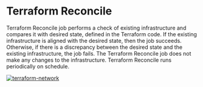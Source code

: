 # Terraform Reconcile

Terraform Reconcile job performs a check of existing infrastructure and compares it with desired state, defined in the Terraform code. If the existing infrastructure is aligned with the desired state, then the job succeeds. Otherwise, if there is a discrepancy between the desired state and the existing infrastructure, the job fails. The Terraform Reconcile job does not make any changes to the infrastructure. Terraform Reconcile runs periodically on schedule.

[![terraform-network](https://github.com/goodsystems/terraform-network/actions/workflows/terraform-network.yml/badge.svg?event=schedule)](https://github.com/goodsystems/terraform-network/actions/workflows/terraform-network.yml)